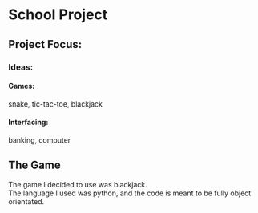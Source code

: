 
# School Project

## Project Focus: 

### Ideas:

#### Games:

snake, 
tic-tac-toe, 
blackjack

#### Interfacing:

banking, 
computer

## The Game
The game I decided to use was blackjack.  
The language I used was python, and the code is meant to be fully object orientated.  



